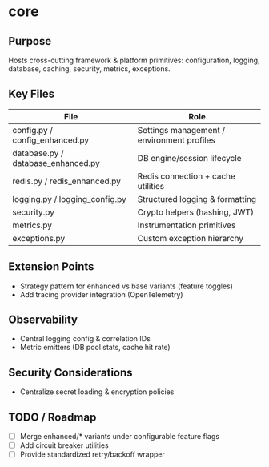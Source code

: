 # core

## Purpose
Hosts cross-cutting framework & platform primitives: configuration, logging, database, caching, security, metrics, exceptions.

## Key Files
| File | Role |
|------|------|
| config.py / config_enhanced.py | Settings management / environment profiles |
| database.py / database_enhanced.py | DB engine/session lifecycle |
| redis.py / redis_enhanced.py | Redis connection + cache utilities |
| logging.py / logging_config.py | Structured logging & formatting |
| security.py | Crypto helpers (hashing, JWT) |
| metrics.py | Instrumentation primitives |
| exceptions.py | Custom exception hierarchy |

## Extension Points
- Strategy pattern for enhanced vs base variants (feature toggles)
- Add tracing provider integration (OpenTelemetry)

## Observability
- Central logging config & correlation IDs
- Metric emitters (DB pool stats, cache hit rate)

## Security Considerations
- Centralize secret loading & encryption policies

## TODO / Roadmap
- [ ] Merge enhanced/* variants under configurable feature flags
- [ ] Add circuit breaker utilities
- [ ] Provide standardized retry/backoff wrapper
